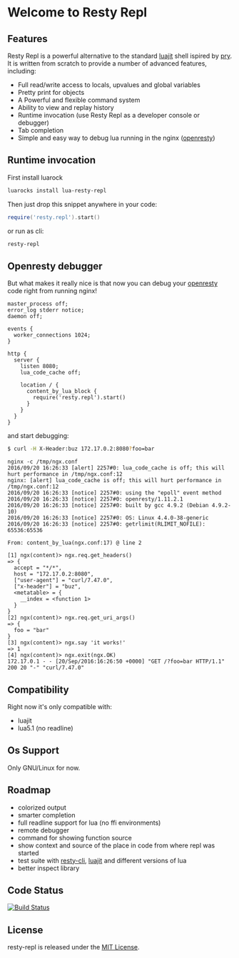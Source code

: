# Welcome to Resty Repl

## Features

Resty Repl is a powerful alternative to the standard [luajit](http://luajit.org/) shell ispired by [pry](https://github.com/pry/pry). It is written from scratch to provide a number of advanced features, including:
* Full read/write access to locals, upvalues and global variables
* Pretty print for objects
* A Powerful and flexible command system
* Ability to view and replay history
* Runtime invocation (use Resty Repl as a developer console or debugger)
* Tab completion
* Simple and easy way to debug lua running in the nginx ([openresty](http://openresty.org/en/))

## Runtime invocation

First install luarock
```bash
luarocks install lua-resty-repl
```

Then just drop this snippet anywhere in your code:

```lua
require('resty.repl').start()
```

or run as cli:
```bash
resty-repl
```

## Openresty debugger
But what makes it really nice is that now you can debug your [openresty](http://openresty.org/en/) code right from running nginx!

```nginx
master_process off;
error_log stderr notice;
daemon off;

events {
  worker_connections 1024;
}

http {
  server {
    listen 8080;
    lua_code_cache off;

    location / {
      content_by_lua_block {
        require('resty.repl').start()
      }
    }
  }
}
```

and start debugging:
```bash
$ curl -H X-Header:buz 172.17.0.2:8080?foo=bar

```

```
nginx -c /tmp/ngx.conf
2016/09/20 16:26:33 [alert] 2257#0: lua_code_cache is off; this will hurt performance in /tmp/ngx.conf:12
nginx: [alert] lua_code_cache is off; this will hurt performance in /tmp/ngx.conf:12
2016/09/20 16:26:33 [notice] 2257#0: using the "epoll" event method
2016/09/20 16:26:33 [notice] 2257#0: openresty/1.11.2.1
2016/09/20 16:26:33 [notice] 2257#0: built by gcc 4.9.2 (Debian 4.9.2-10)
2016/09/20 16:26:33 [notice] 2257#0: OS: Linux 4.4.0-38-generic
2016/09/20 16:26:33 [notice] 2257#0: getrlimit(RLIMIT_NOFILE): 65536:65536

From: content_by_lua(ngx.conf:17) @ line 2

[1] ngx(content)> ngx.req.get_headers()
=> {
  accept = "*/*",
  host = "172.17.0.2:8080",
  ["user-agent"] = "curl/7.47.0",
  ["x-header"] = "buz",
  <metatable> = {
    __index = <function 1>
  }
}
[2] ngx(content)> ngx.req.get_uri_args()
=> {
  foo = "bar"
}
[3] ngx(content)> ngx.say 'it works!'
=> 1
[4] ngx(content)> ngx.exit(ngx.OK)
172.17.0.1 - - [20/Sep/2016:16:26:50 +0000] "GET /?foo=bar HTTP/1.1" 200 20 "-" "curl/7.47.0"
```

## Compatibility
Right now it's only compatible with:
- luajit
- lua5.1 (no readline)

## Os Support
Only GNU/Linux for now.

## Roadmap
- colorized output
- smarter completion
- full readline support for lua (no ffi environments)
- remote debugger
- command for showing function source
- show context and source of the place in code from where repl was started
- test suite with [resty-cli](https://github.com/openresty/resty-cli), [luajit](http://luajit.org/) and different versions of lua
- better inspect library

## Code Status

[![Build Status](https://travis-ci.org/saks/lua-resty-repl.svg?branch=master)](https://travis-ci.org/saks/lua-resty-repl)

## License

resty-repl is released under the [MIT License](http://www.opensource.org/licenses/MIT).
